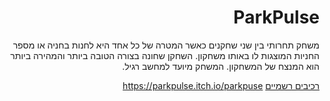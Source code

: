 <div dir='rtl' lang='he'>

# ParkPulse

משחק תחרותי בין שני שחקנים כאשר המטרה של כל אחד היא לחנות בחניה או מספר החניות המוצגות לו באותו משחקון. השחקן שחונה בצורה הטובה ביותר והמהירה ביותר הוא המנצח של המשחקון. המשחק מיועד למחשב רגיל.

[רכיבים רשמיים](formal-elements.md)
https://parkpulse.itch.io/parkpuse

</div>
